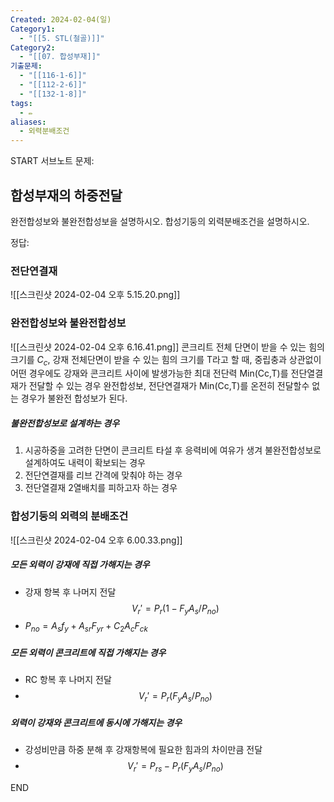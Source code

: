 ```yaml
---
Created: 2024-02-04(일)
Category1:
  - "[[5. STL(철골)]]"
Category2:
  - "[[07. 합성부재]]"
기출문제:
  - "[[116-1-6]]"
  - "[[112-2-6]]"
  - "[[132-1-8]]"
tags:
  - ✏️
aliases:
  - 외력분배조건
---
```

START
서브노트
문제:  
## 합성부재의 하중전달

완전합성보와 불완전합성보을 설명하시오.
합성기둥의 외력분배조건을 설명하시오.

정답: 

### 전단연결재
![[스크린샷 2024-02-04 오후 5.15.20.png]]
### 완전합성보와 불완전합성보
![[스크린샷 2024-02-04 오후 6.16.41.png]]
콘크리트 전체 단면이 받을 수 있는 힘의 크기를 $C_{c}$, 강재 전체단면이 받을 수 있는 힘의 크기를 T라고 할 때, 중립충과 상관없이 어떤 경우에도 강재와 콘크리트 사이에 발생가능한 최대 전단력 Min(Cc,T)를 전단열결재가 전달할 수 있는 경우 완전합성보, 전단연결재가 Min(Cc,T)를 온전히 전달할수 없는 경우가 불완전 합성보가 된다.
##### 불완전합성보로 설계하는 경우
1. 시공하중을 고려한 단면이 콘크리트 타설 후 응력비에 여유가 생겨 불완전합성보로 설계하여도 내력이 확보되는 경우
2. 전단연결재를 리브 간격에 맞춰야 하는 경우
3. 전단열결재 2열배치를 피하고자 하는 경우
### 합성기둥의 외력의 분배조건

![[스크린샷 2024-02-04 오후 6.00.33.png]]

##### 모든 외력이 강재에 직접 가해지는 경우
- 강재 항복 후 나머지 전달
$$ V_r'= P_r(1-F_yA_s/P_{no})$$
- $P_{no} = A_s f_y + A_{sr}F_{yr} +C_2 A_c F_{ck}$
##### 모든 외력이 콘크리트에 직접 가해지는 경우
- RC 항복 후 나머지 전달
- $$ V_r'= P_r(F_yA_s/P_{no})$$
##### 외력이 강재와 콘크리트에 동시에 가해지는 경우
- 강성비만큼 하중 분해 후 강재항복에 필요한 힘과의 차이만큼 전달
- $$ V_r'= P_{rs}-P_r(F_yA_s/P_{no})$$
<!--ID: 1707041227939-->
END


